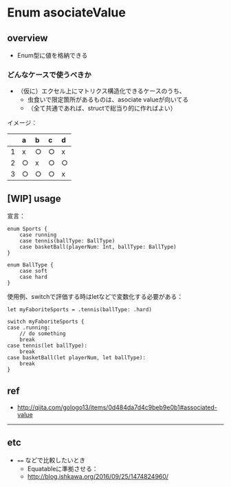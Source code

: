 # Enum asociateValue

## overview

- Enum型に値を格納できる

### どんなケースで使うべきか

- （仮に）エクセル上にマトリクス構造化できるケースのうち、
	- 虫食いで限定箇所があるものは、asociate valueが向いてる
	- （全て共通であれば、structで総当り的に作ればよい）

イメージ：

||a|b|c|d|
|:--|:--|:--|:--|:--|
|1|x|○|○|x|
|2|○|x|○|○|
|3|○|○|○|x|

## [WIP] usage

宣言：

```
enum Sports {
    case running
    case tennis(ballType: BallType)
    case basketBall(playerNum: Int, ballType: BallType)
}

enum BallType {
    case soft
    case hard
}
```

使用例、switchで評価する時はletなどで変数化する必要がある：

```
let myFaboriteSports = .tennis(ballType: .hard)

switch myFaboriteSports {
case .running:
    // do something
    break
case tennis(let ballType):
    break
case basketBall(let playerNum, let ballType):
    break
}

```

## ref

- http://qiita.com/gologo13/items/0d484da7d4c9beb9e0b1#associated-value

----

## etc

- `==` などで比較したいとき
	- Equatableに準拠させる：
	- http://blog.ishkawa.org/2016/09/25/1474824960/
	